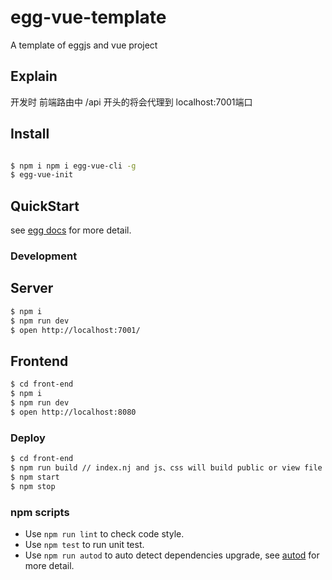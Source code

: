 # egg-vue-template

A template of eggjs and vue project

## Explain

开发时 前端路由中 /api 开头的将会代理到 localhost:7001端口

## Install
```bash

$ npm i npm i egg-vue-cli -g
$ egg-vue-init
```

## QuickStart

<!-- add docs here for user -->

see [egg docs][egg] for more detail.

### Development

## Server
```bash
$ npm i
$ npm run dev
$ open http://localhost:7001/
```

## Frontend
```bash
$ cd front-end
$ npm i 
$ npm run dev
$ open http://localhost:8080
```

### Deploy 

```bash
$ cd front-end
$ npm run build // index.nj and js、css will build public or view file
$ npm start
$ npm stop
```

### npm scripts

- Use `npm run lint` to check code style.
- Use `npm test` to run unit test.
- Use `npm run autod` to auto detect dependencies upgrade, see [autod](https://www.npmjs.com/package/autod) for more detail.


[egg]: https://eggjs.org